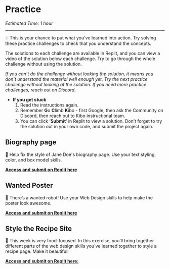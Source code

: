 # Practice

*Estimated Time: 1 hour*

---

<aside>


💡 This is your chance to put what you’ve learned into action. Try solving these practice challenges to check that you understand the concepts.

The solutions to each challenge are available in Replit, and you can view a video of the solution below each challenge. Try to go through the whole challenge without using the solution. 

*If you can’t do the challenge without looking the solution, it means you don’t understand the material well enough yet. Try the next practice challenge without looking at the solution. If you need more practice challenges, reach out on Discord.*

- **If you get stuck**
    1. Read the instructions again.
    2. Remember **G**o **C**limb **K**ibo - first Google, then ask the Community on Discord, then reach out to Kibo instructional team.
    3. You can click ‘**Submit**’ in Replit to view a solution. Don’t forget to try the solution out in your own code, and submit the project again.
</aside>


## Biography page

<aside>


🤖  Help fix the style of Jane Doe's biography page. Use your text styling, color, and box model skills.

[**Access and submit on Replit here**](https://replit.com/team/web-foundations-july-2022/Biography-page)

</aside>


## Wanted Poster

<aside>


🤖 There’s a wanted robot! Use your Web Design skills to help make the poster look awesome.

[**Access and submit on Replit here**](https://replit.com/team/web-foundations-july-2022/Wanted-Poster)

</aside>

## Style the Recipe Site

<aside>

🍲 This week is very food-focused. In this exercise, you’ll bring together different parts of the web design skills you’ve learned together to style a recipe page. Make it beautiful!

[**Access and submit on Replit here:**](https://replit.com/team/web-foundations-july-2022/Style-the-Recipe-Site)

</aside>